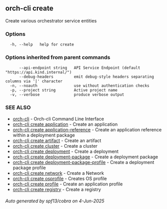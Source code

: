 ## orch-cli create

Create various orchestrator service entities

### Options

```
  -h, --help   help for create
```

### Options inherited from parent commands

```
      --api-endpoint string   API Service Endpoint (default "https://api.kind.internal/")
      --debug-headers         emit debug-style headers separating columns via '|' character
  -n, --noauth                use without authentication checks
  -p, --project string        Active project name
  -v, --verbose               produce verbose output
```

### SEE ALSO

* [orch-cli](orch-cli.md)	 - Orch-cli Command Line Interface
* [orch-cli create application](orch-cli_create_application.md)	 - Create an application
* [orch-cli create application-reference](orch-cli_create_application-reference.md)	 - Create an application reference within a deployment package
* [orch-cli create artifact](orch-cli_create_artifact.md)	 - Create an artifact
* [orch-cli create cluster](orch-cli_create_cluster.md)	 - Create a cluster
* [orch-cli create deployment](orch-cli_create_deployment.md)	 - Create a deployment
* [orch-cli create deployment-package](orch-cli_create_deployment-package.md)	 - Create a deployment package
* [orch-cli create deployment-package-profile](orch-cli_create_deployment-package-profile.md)	 - Create a deployment package profile
* [orch-cli create network](orch-cli_create_network.md)	 - Create a Network
* [orch-cli create osprofile](orch-cli_create_osprofile.md)	 - Creates OS profile
* [orch-cli create profile](orch-cli_create_profile.md)	 - Create an application profile
* [orch-cli create registry](orch-cli_create_registry.md)	 - Create a registry

###### Auto generated by spf13/cobra on 4-Jun-2025
